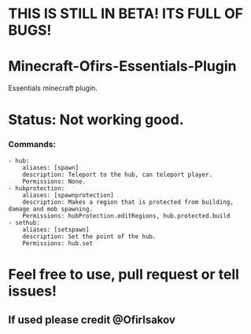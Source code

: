 # THIS IS STILL IN BETA! ITS FULL OF BUGS!
# Minecraft-Ofirs-Essentials-Plugin
Essentials minecraft plugin.

# Status: Not working good.

### Commands:
```
- hub:
	aliases: [spawn]
	description: Teleport to the hub, can teleport player.
	Permissions: None.
- hubprotection:
	aliases: [spawnprotection]
	description: Makes a region that is protected from building, damage and mob spawning.
	Permissions: hubProtection.editRegions, hub.protected.build
- sethub:
	aliases: [setspawn]
	description: Set the point of the hub.
	Permissions: hub.set
```

# Feel free to use, pull request or tell issues!
## If used please credit @OfirIsakov